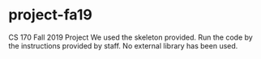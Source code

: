 # project-fa19
CS 170 Fall 2019 Project
We used the skeleton provided.
Run the code by the instructions provided by staff.
No external library has been used.
